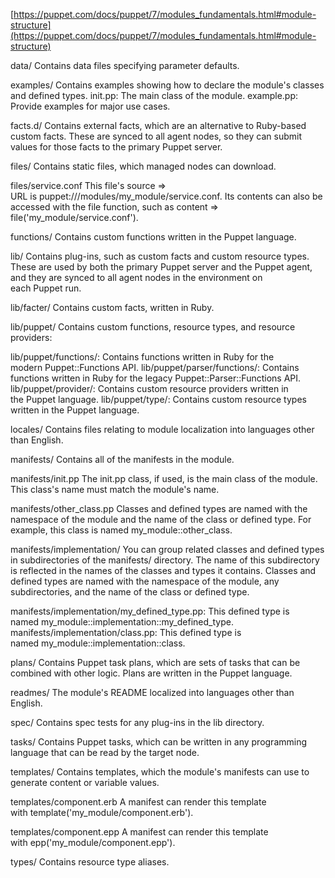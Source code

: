 
[https://puppet.com/docs/puppet/7/modules_fundamentals.html#module-structure](https://puppet.com/docs/puppet/7/modules_fundamentals.html#module-structure)

data/
Contains data files specifying parameter defaults.

examples/
Contains examples showing how to declare the module's classes and defined types.
init.pp: The main class of the module.
example.pp: Provide examples for major use cases.

facts.d/
Contains external facts, which are an alternative to Ruby-based custom facts. These are synced to all agent nodes, so they can submit values for those facts to the primary Puppet server.

files/
Contains static files, which managed nodes can download.

files/service.conf
This file's source => URL is puppet:///modules/my_module/service.conf. Its contents can also be accessed with the file function, such as content => file('my_module/service.conf').

functions/
Contains custom functions written in the Puppet language.

lib/
Contains plug-ins, such as custom facts and custom resource types. These are used by both the primary Puppet server and the Puppet agent, and they are synced to all agent nodes in the environment on each Puppet run.

lib/facter/
Contains custom facts, written in Ruby.

lib/puppet/
Contains custom functions, resource types, and resource providers:

lib/puppet/functions/: Contains functions written in Ruby for the modern Puppet::Functions API.
lib/puppet/parser/functions/: Contains functions written in Ruby for the legacy Puppet::Parser::Functions API.
lib/puppet/provider/: Contains custom resource providers written in the Puppet language.
lib/puppet/type/: Contains custom resource types written in the Puppet language.

locales/
Contains files relating to module localization into languages other than English.

manifests/
Contains all of the manifests in the module.

manifests/init.pp
The init.pp class, if used, is the main class of the module. This class's name must match the module's name.

manifests/other_class.pp
Classes and defined types are named with the namespace of the module and the name of the class or defined type. For example, this class is named my_module::other_class.

manifests/implementation/
You can group related classes and defined types in subdirectories of the manifests/ directory. The name of this subdirectory is reflected in the names of the classes and types it contains. Classes and defined types are named with the namespace of the module, any subdirectories, and the name of the class or defined type.

manifests/implementation/my_defined_type.pp: This defined type is named my_module::implementation::my_defined_type.
manifests/implementation/class.pp: This defined type is named my_module::implementation::class.

plans/
Contains Puppet task plans, which are sets of tasks that can be combined with other logic. Plans are written in the Puppet language.

readmes/
The module's README localized into languages other than English.

spec/
Contains spec tests for any plug-ins in the lib directory.

tasks/
Contains Puppet tasks, which can be written in any programming language that can be read by the target node.

templates/
Contains templates, which the module's manifests can use to generate content or variable values.

templates/component.erb
A manifest can render this template with template('my_module/component.erb').

templates/component.epp
A manifest can render this template with epp('my_module/component.epp').

types/
Contains resource type aliases.


